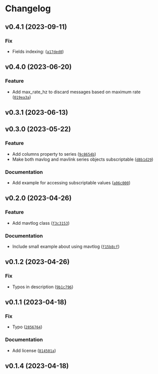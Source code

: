 # Changelog

<!--next-version-placeholder-->

## v0.4.1 (2023-09-11)

### Fix

* Fields indexing: ([`a17ded0`](https://github.com/rmargar/pymavlog/commit/a17ded06670ab4e6daf25a21d7727357f165815f))

## v0.4.0 (2023-06-20)

### Feature

* Add max_rate_hz to discard messages based on maximum rate ([`019ea3a`](https://github.com/rmargar/pymavlog/commit/019ea3a4f33a4a6db6b13230a90232f12a5cf3d5))

## v0.3.1 (2023-06-13)



## v0.3.0 (2023-05-22)
### Feature
* Add columns property to series ([`9c8654b`](https://github.com/rmargar/pymavlog/commit/9c8654b457e9598dccd5a116bb8d79906170b581))
* Make both mavlog and mavlink series objects subscriptable ([`d8b1d29`](https://github.com/rmargar/pymavlog/commit/d8b1d2931ef569c4a87ad4a06391ecf32bc0b98d))

### Documentation
* Add example for accessing subscriptable values ([`a06c000`](https://github.com/rmargar/pymavlog/commit/a06c000ea388119267434f9c1cc0c32ee97121cf))

## v0.2.0 (2023-04-26)
### Feature
* Add mavtlog class ([`f3c3153`](https://github.com/rmargar/pymavlog/commit/f3c3153c361d49041c72737654efc455def2cf7d))

### Documentation
* Include small example about using mavtlog ([`f15b8cf`](https://github.com/rmargar/pymavlog/commit/f15b8cff5866e203f8f4aad7c02d1e570493eda7))

## v0.1.2 (2023-04-26)
### Fix
* Typos in description ([`9b1c796`](https://github.com/rmargar/pymavlog/commit/9b1c7964bd95ed62b636305dd15456074e59054b))

## v0.1.1 (2023-04-18)
### Fix
* Typo ([`2856764`](https://github.com/rmargar/pymavlog/commit/2856764a6630ba5cad935e96f5cac8aefb73115c))

### Documentation
* Add license ([`814501a`](https://github.com/rmargar/pymavlog/commit/814501aaf289a00eef02f300ae53b8be70bdeaa5))

## v0.1.4 (2023-04-18)

